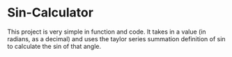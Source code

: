 # Sin-Calculator
This project is very simple in function and code. It takes in a value (in radians, as a decimal) and uses the taylor series summation definition of sin to calculate the sin of that angle.
